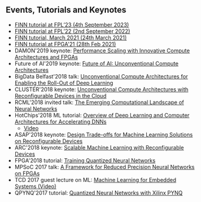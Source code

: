 ## Events, Tutorials and Keynotes
* [FINN tutorial at FPL’23 (4th September 2023)](https://github.com/Xilinx/finn/discussions/861)
* [FINN tutorial at FPL’22 (2nd September 2022)](https://github.com/Xilinx/finn/discussions/672)
* [FINN tutorial, March 2021 (24th March 2021)](https://xilinx.github.io/finn//2021/03/11/finn-tutorial-march21.html)
* [FINN tutorial at FPGA'21 (28th Feb 2021)](https://xilinx.github.io/finn//2021/01/27/finn-tutorial-fpga21.html)
* DAMON'2019 keynote:  <a href="https://github.com/Xilinx/finn/blob/github-pages/docs/DAMON2019_Blott_final.pdf" target="_blank">Performance Scaling with Innovative Compute Architectures and FPGAs</a>
* Future of AI'2019 keynote:  <a href="https://github.com/Xilinx/finn/blob/github-pages/docs/FutureofAI2019_Blott.pdf" target="_blank">Future of AI: Unconventional Compute Architectures</a>
* BigData Belfast'2018 talk: <a href="https://github.com/Xilinx/finn/blob/github-pages/docs/BigDataBelfast2018.pdf" target="_blank">Unconventional Compute Architectures for Enabling the Roll-Out of Deep Learning</a>
* CLUSTER'2018 keynote: <a href="https://github.com/Xilinx/finn/blob/github-pages/docs/IEEECluster2018.pdf" target="_blank">Unconventional Compute Architectures with Reconfigurable Devices in the Cloud</a>
* RCML'2018 invited talk: <a href="https://github.com/Xilinx/finn/blob/github-pages/docs/RCML2018.pdf" target="_blank">The Emerging Computational Landscape of Neural Networks</a>
* HotChips'2018 ML tutorial: <a href="https://github.com/Xilinx/finn/blob/github-pages/docs/Hotchips2018_Tutorial.pdf" target="_blank">Overview of Deep Learning and Computer Architectures for Accelerating DNNs</a>
  + <a href="https://youtu.be/ydsZ7A0FF0I" target="_blank">Video</a>
* ASAP'2018 keynote: <a href="https://github.com/Xilinx/finn/blob/github-pages/docs/ASAP2018.pdf" target="_blank">Design Trade-offs for Machine Learning Solutions on Reconfigurable Devices</a>
* ARC'2018 keynote: <a href="https://github.com/Xilinx/finn/blob/github-pages/docs/ARC2018.pdf" target="_blank">Scalable Machine Learning with Reconfigurable Devices</a>
* FPGA'2018 tutorial: <a href="https://github.com/Xilinx/finn/blob/github-pages/docs/FPGA2018_Tutorial.pdf" target="_blank">Training Quantized Neural Networks</a>
* MPSoC 2017 talk: <a href="https://github.com/Xilinx/finn/blob/github-pages/docs/MPSOC2018.pdf" target="_blank">A Framework for Reduced Precision Neural Networks on FPGAs</a>
* TCD 2017 guest lecture on ML: <a href="https://www.youtube.com/watch?v=pIVh-4tqjPc" target="_blank">Machine Learning for Embedded Systems (Video)</a>
* QPYNQ'2017 tutorial: <a href="https://www.ntnu.edu/ie/eecs/qpynq" target="_blank">Quantized Neural Networks with Xilinx PYNQ</a>

